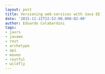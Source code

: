 ```yaml
---
layout: post
title: Versioning web-services with Java EE
date: '2015-11-22T22:52:00.000-02:00'
author: Eduardo Colabardini
tags:
- jaxrs
- javaee
- rest
- archetype
- api
- maven
- restful
- wildfly
---
```




